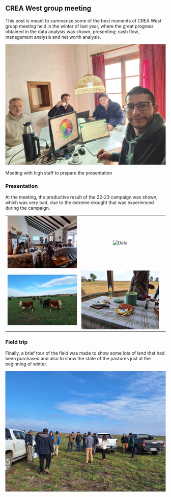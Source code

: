 ## CREA West group meeting

This post is meant to summarize some of the best moments of CREA West gruop meeting held in the winter of last year, where the great progress obtained in the data analysis was shown, presenting; cash flow, management analysis and net worth analysis.


![job meeting](/assets/images/banners/junta.jpeg)

Meeting with high staff to prepare the presentation

### Presentation  

At the meeting, the productive result of the 22-23 campaign was shown, which was very bad, due to the extreme drought that was experienced during the campaign.



| | | |
|:-------------------------:|:-------------------------:|:-------------------------:|
|<img width="1604" alt="Presentation" src="/assets/images/banners/Presentacion.jpeg">  |  <img width="1604" alt="Data" src="/assets/images/banners/Data.jpeg">|
|<img width="1604" alt="Cattle" src="/assets/images/banners/Cattle.jpeg">  |  <img width="1604" alt="Cattering" src="/assets/images/banners/Cattering.jpeg">|


### Field trip

Finally, a brief tour of the field was made to show some lots of land that had been purchased and also to show the state of the pastures just at the beginning of winter.

![Campo](/assets/images/banners/Campo.jpeg)
